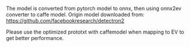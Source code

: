 The model is converted from pytorch model to onnx, then using onnx2ev converter to caffe model. 
Origin model downloaded from: https://github.com/facebookresearch/detectron2 

Please use the optimized prototxt with caffemodel when mapping to EV to get better performance. 
